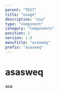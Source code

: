 ```yaml
---
parent: "TEST"
title: "usage"
description: "asa"
type: "component"
category: "Components"
position: 2
version: 1.0
menuTitle: "asasweq"
prefix: "asasweq"
---
```


# asasweq

<!-- > This component was based on the asasweq component of [Vuetify](https://vuetifyjs.com/en/components/asasweq/ "Vuetify's asasweq component")

## Usage -->

asa

<!-- Component template need to be here -->

<doc-component :file="'TEST/asasweq/TEST_asasweq-usage'" :name="'asasweq'"></doc-component >

